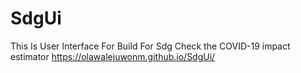 # SdgUi
This Is User Interface For Build For Sdg
Check the COVID-19 impact estimator
https://olawalejuwonm.github.io/SdgUi/
